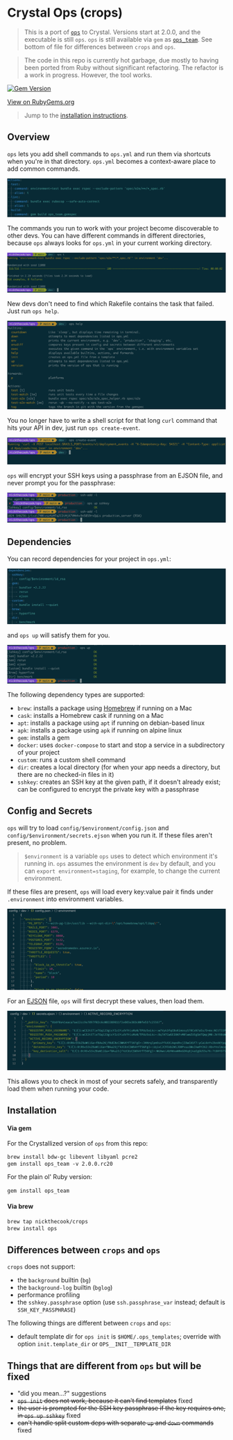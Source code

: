 # Crystal Ops (crops)

> This is a port of [`ops`](https://github.com/nickthecook/ops) to Crystal. Versions start at 2.0.0, and the executable is still `ops`. `ops` is still available via `gem` as [`ops_team`](https://rubygems.org/gems/ops_team). See bottom of file for differences between `crops` and `ops`.

> The code in this repo is currently hot garbage, due mostly to having been ported from Ruby without significant refactoring. The refactor is a work in progress. However, the tool works.

[![Gem Version](https://badge.fury.io/rb/ops_team.svg)](https://badge.fury.io/rb/ops_team)

[View on RubyGems.org](https://rubygems.org/gems/ops_team)

> Jump to the [installation instructions](https://github.com/nickthecook/crops#installation).

## Overview

`ops` lets you add shell commands to `ops.yml` and run them via shortcuts when you're in that directory. `ops.yml` becomes a context-aware place to add common commands.

![ops.yml excerpt](img/ops_yml.png)

The commands you run to work with your project become discoverable to other devs. You can have different commands in different directories, because `ops` always looks for `ops.yml` in your current working directory.

![ops t output](img/ops_t.png)

New devs don't need to find which Rakefile contains the task that failed. Just run `ops help`.

![ops help output](img/ops_help.png)

You no longer have to write a shell script for that long `curl` command that hits your API in dev, just run `ops create-event`.

![ops create-event output](img/ops_create_event.png)

`ops` will encrypt your SSH keys using a passphrase from an EJSON file, and never prompt you for the passphrase:

![ops up sshkey output](img/ops_up_sshkey.png)

## Dependencies

You can record dependencies for your project in `ops.yml`:

![ops.yml dependencies](img/ops_deps.png)

and `ops up` will satisfy them for you.

![ops up output](img/ops_up_output.png)

The following dependency types are supported:

- `brew`: installs a package using [Homebrew](https://brew.sh/) if running on a Mac
- `cask`: installs a Homebrew cask if running on a Mac
- `apt`: installs a package using `apt` if running on debian-based linux
- `apk`: installs a package using `apk` if running on alpine linux
- `gem`: installs a gem
- `docker`: uses `docker-compose` to start and stop a service in a subdirectory of your project
- `custom`: runs a custom shell command
- `dir`: creates a local directory (for when your app needs a directory, but there are no checked-in files in it)
- `sshkey`: creates an SSH key at the given path, if it doesn't already exist; can be configured to encrypt the private key with a passphrase

## Config and Secrets

`ops` will try to load `config/$environment/config.json` and `config/$environment/secrets.ejson` when you run it. If these files aren't present, no problem.

> `$environment` is a variable `ops` uses to detect which environment it's running in. `ops` assumes the environment is `dev` by default, and you can `export environment=staging`, for example, to change the current environment.

If these files are present, `ops` will load every key:value pair it finds under `.environment` into environment variables.

![config.json example](img/ops_config.png)

For an [EJSON](https://github.com/Shopify/ejson) file, `ops` will first decrypt these values, then load them.

![secrets.ejson example](img/ops_secrets.png)

This allows you to check in most of your secrets safely, and transparently load them when running your code.

## Installation

#### Via gem

For the Crystallized version of `ops` from this repo:

```shell
brew install bdw-gc libevent libyaml pcre2
gem install ops_team -v 2.0.0.rc20
```

For the plain ol' Ruby version:

`gem install ops_team`

#### Via brew

```
brew tap nickthecook/crops
brew install ops
```

## Differences between `crops` and `ops`

`crops` does not support:

- the `background` builtin (`bg`)
- the `background-log` builtin (`bglog`)
- performance profiling
- the `sshkey.passphrase` option (use `ssh.passphrase_var` instead; default is `SSH_KEY_PASSPHRASE`)

The following things are different between `crops` and `ops`:

- default template dir for `ops init` is `$HOME/.ops_templates`; override with option `init.template_dir` or `OPS__INIT__TEMPLATE_DIR`

## Things that are different from `ops` but will be fixed

- "did you mean...?" suggestions
- ~~`ops init` does not work, because it can't find templates~~ fixed
- ~~the user is prompted for the SSH key passphrase if the key requires one, in `ops up sshkey`~~ fixed
- ~~can't handle split custom deps with separate `up` and `down` commands~~ fixed
